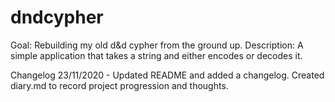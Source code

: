# dndcypher
Goal: Rebuilding my old d&amp;d cypher from the ground up. 
Description: A simple application that takes a string and either encodes or decodes it.

Changelog
23/11/2020 - Updated README and added a changelog. Created diary.md to record project progression and thoughts.